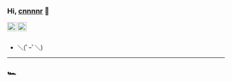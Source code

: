 ### Hi, [cnnnnr](https://instagram.com/goniipaluzzi) 👋
<a href="https://es.pornhub.com/video/search?search=miakhalifa">
  <img align="left" alt="" width="21px" src="https://raw.githubusercontent.com/anuraghazra/anuraghazra/master/assets/twitter.svg" />
</a>
<a href="https://discord.gg/zH8pTCVAnF">
  <img align="left" alt="" width="21px" src="https://raw.githubusercontent.com/anuraghazra/anuraghazra/master/assets/discord-round.svg" />
</a>

<br />
<br />

- ＼(ﾟｰﾟ＼) 

---

### 🏎
